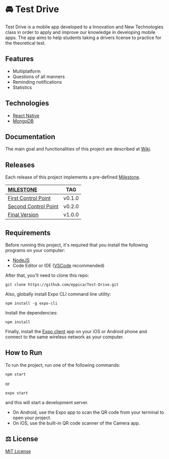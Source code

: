 # :oncoming_automobile: Test Drive

Test Drive is a mobile app developed to a Innovation and New Technologies class in order to apply and improve our knowledge in developing mobile apps. The app aims to help students taking a drivers license to practice for the theoretical test.

## Features
- Multiplatform
- Questions of all manners
- Reminding notifications
- Statistics

## Technologies
- [React Native](https://reactnative.dev)
- [MongoDB](https://www.mongodb.com/1)

## Documentation
The main goal and functionalities of this project are described at [Wiki](https://github.com/eppica/Test-Drive/wiki).

## Releases

Each release of this project implements a pre-defined [Milestone](https://github.com/eppica/Test-Drive/milestones).


| [MILESTONE](https://github.com/eppica/Test-Drive/milestones)             |      TAG     |
| :------------                                                            | :---------:  |
| [First Control Point](https://github.com/eppica/Test-Drive/milestone/1)  |     v0.1.0   |
| [Second Control Point](https://github.com/eppica/Test-Drive/milestone/2) |     v0.2.0   |
| [Final Version](https://github.com/eppica/Test-Drive/milestone/3)        |     v1.0.0   |

## Requirements

Before running this project, it's required that you install the following programs on your computer:
- [NodeJS](https://nodejs.org/en/)
- Code Editor or IDE ([VSCode](https://code.visualstudio.com) recommended)

After that, you'll need to clone this repo:
```
git clone https://github.com/eppica/Test-Drive.git
```

Also, globally install Expo CLI command line utility:
```
npm install -g expo-cli
```
  
Install the dependencies:
```
npm install
```

Finally, install the [Expo client](https://expo.io) app on your iOS or Android phone and connect to the same wireless network as your computer.

## How to Run
To run the project, run one of the following commands:
```
npm start
```
or
```
expo start
```
and this will start a development server.  

- On Android, use the Expo app to scan the QR code from your terminal to open your project. 
- On iOS, use the built-in QR code scanner of the Camera app.

## :balance_scale: License
[MIT License](https://github.com/eppica/Test-Drive/blob/main/LICENSE)
